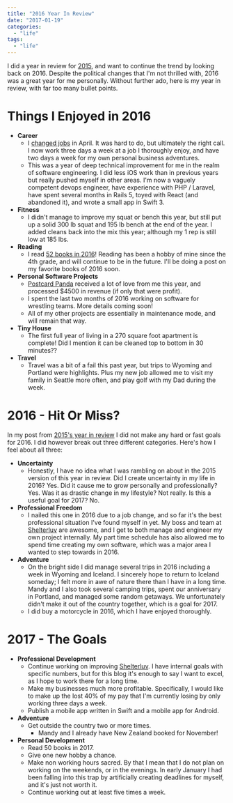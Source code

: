 ```yaml
---
title: "2016 Year In Review"
date: "2017-01-19"
categories: 
  - "life"
tags:
  - "life"
---
```


I did a year in review for [2015](http://mattsencenbaugh.com/2015-year-in-review/), and want to continue the trend by looking back on 2016. Despite the political changes that I'm not thrilled with, 2016 was a great year for me personally. Without further ado, here is my year in review, with far too many bullet points.

# Things I Enjoyed in 2016

- **Career**
    - I [changed jobs](http://mattsencenbaugh.com/the-end-of-a-chapter/) in April. It was hard to do, but ultimately the right call. I now work three days a week at a job I thoroughly enjoy, and have two days a week for my own personal business adventures.
    - This was a year of deep technical improvement for me in the realm of software engineering. I did less iOS work than in previous years but really pushed myself in other areas. I'm now a vaguely competent devops engineer, have experience with PHP / Laravel, have spent several months in Rails 5, toyed with React (and abandoned it), and wrote a small app in Swift 3.
- **Fitness**
    - I didn't manage to improve my squat or bench this year, but still put up a solid 300 lb squat and 195 lb bench at the end of the year. I added cleans back into the mix this year; although my 1 rep is still low at 185 lbs.
- **Reading**
    - I read [52 books in 2016](https://www.goodreads.com/user_challenges/3881629)! Reading has been a hobby of mine since the 4th grade, and will continue to be in the future. I'll be doing a post on my favorite books of 2016 soon.
- **Personal Software Projects**
    - [Postcard Panda](http://mattsencenbaugh.com/category/postcard-panda/) received a lot of love from me this year, and processed $4500 in revenue (if only that were profit).
    - I spent the last two months of 2016 working on software for wrestling teams. More details coming soon!
    - All of my other projects are essentially in maintenance mode, and will remain that way.
- **Tiny House**
    - The first full year of living in a 270 square foot apartment is complete! Did I mention it can be cleaned top to bottom in 30 minutes??
- **Travel**
    - Travel was a bit of a fail this past year, but trips to Wyoming and Portland were highlights. Plus my new job allowed me to visit my family in Seattle more often, and play golf with my Dad during the week.

# 2016 - Hit Or Miss?

In my post from [2015's year in review](http://mattsencenbaugh.com/2015-year-in-review/) I did not make any hard or fast goals for 2016. I did however break out three different categories. Here's how I feel about all three:

- **Uncertainty**
    - Honestly, I have no idea what I was rambling on about in the 2015 version of this year in review. Did I create uncertainty in my life in 2016? Yes. Did it cause me to grow personally and professionally? Yes. Was it as drastic change in my lifestyle? Not really. Is this a useful goal for 2017? No.
- **Professional Freedom**
    - I nailed this one in 2016 due to a job change, and so far it's the best professional situation I've found myself in yet. My boss and team at [Shelterluv](https://www.shelterluv.com/) are awesome, and I get to both manage and engineer my own project internally. My part time schedule has also allowed me to spend time creating my own software, which was a major area I wanted to step towards in 2016.
- **Adventure**
    - On the bright side I did manage several trips in 2016 including a week in Wyoming and Iceland. I sincerely hope to return to Iceland someday; I felt more in awe of nature there than I have in a long time. Mandy and I also took several camping trips, spent our anniversary in Portland, and managed some random getaways. We unfortunately didn't make it out of the country together, which is a goal for 2017.
    - I did buy a motorcycle in 2016, which I have enjoyed thoroughly.

# 2017 - The Goals

- **Professional Development**
    - Continue working on improving [Shelterluv](https://www.shelterluv.com). I have internal goals with specific numbers, but for this blog it's enough to say I want to excel, as I hope to work there for a long time.
    - Make my businesses much more profitable. Specifically, I would like to make up the lost 40% of my pay that I'm currently losing by only working three days a week.
    - Publish a mobile app written in Swift and a mobile app for Android.
- **Adventure**
    - Get outside the country two or more times.
        - Mandy and I already have New Zealand booked for November!
- **Personal Development**
    - Read 50 books in 2017.
    - Give one new hobby a chance.
    - Make non working hours sacred. By that I mean that I do not plan on working on the weekends, or in the evenings. In early January I had been falling into this trap by artificially creating deadlines for myself, and it's just not worth it.
    - Continue working out at least five times a week.
